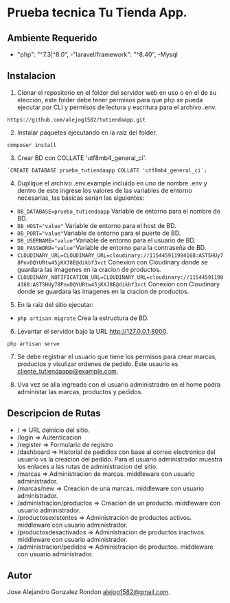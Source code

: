 # Prueba tecnica Tu Tienda App.

## Ambiente Requerido

- "php": "^7.3|^8.0", -"laravel/framework": "^8.40", -Mysql

## Instalacion

1. Clonar el repositorio en el folder del servidor web en uso o en el de su elección, este folder debe tener permisos para que php se pueda ejecutar por CLI y permisos de lectura y escritura para el archivo .env.

```
https://github.com/alejog1582/tutiendaapp.git
```
2. Instalar paquetes ejecutando en la raíz del folder.

```
composer install
```

3. Crear BD con COLLATE 'utf8mb4_general_ci'.

```
`CREATE DATABASE prueba_tutiendaapp COLLATE 'utf8mb4_general_ci`;
```

4. Duplique el archivo .env.example incluido en uno de nombre .env y dentro de este ingrese los valores de las variables de entorno necesarias, las básicas serían las siguientes:

- ```DB_DATABASE=prueba_tutiendaapp``` Variable de entorno para el nombre de BD.
- ```DB_HOST="value"``` Variable de entorno para el host de BD.
- ```DB_PORT="value"```Variable de entorno para el puerto de BD.
- ```DB_USERNAME="value"```Variable de entorno para el usuario de BD.
- ```DB_PASSWORD="value"```Variable de entorno para la contraseña de BD.
- ```CLOUDINARY_URL=CLOUDINARY_URL=cloudinary://115445911984168:ASTSHUy78PnxDQYURtw45jKXJ8E@dikbf3xct``` Conexion con Cloudinary donde se guardara las imagenes en la cracion de productos.
- ```CLOUDINARY_NOTIFICATION_URL=CLOUDINARY_URL=cloudinary://115445911984168:ASTSHUy78PnxDQYURtw45jKXJ8E@dikbf3xct``` Conexion con Cloudinary donde se guardara las imagenes en la cracion de productos.

5. En la raiz del sitio ejecutar:

- ```php artisan migrate``` Crea la estructura de BD.

6. Levantar el servidor bajo la URL http://127.0.0.1:8000.

```
php artisan serve
```

7. Se debe registrar el usuario que tiene los permisos para crear marcas, productos y visulizar ordenes de pedido. Este usaurio es cliente_tutiendaapp@example.com. 

8. Uva vez se alla ingreado con el usuario administradro en el home podra administar las marcas, productos y pedidos.

## Descripcion de Rutas

- / => URL deinicio del sitio.
- /login => Autenticacion
- /register => Formulario de registro
- /dashboard => Historial de pedidios con base al correo electronico del usuario vs la creacion del pedido. Para el usuario administrador muestra los enlaces a las rutas de administracion del sitio.
- /marcas => Administracion de marcas. middleware con usuario administrador.
- /marcas/new => Creacion de una marcas. middleware con usuario administrador.
- /administracion/productos => Creacion de un producto. middleware con usuario administrador.
- /productosexistentes => Administracion de productos activos. middleware con usuario administrador.
- /productosdesactivados => Administracion de productos inactivos. middleware con usuario administrador.
- /administracion/pedidos => Administracion de productos. middleware con usuario administrador.

## Autor

Jose Alejandro Gonzalez Rondon alejog1582@gmail.com. 
